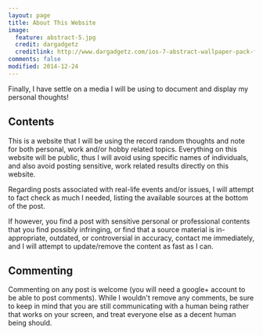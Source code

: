 ```yaml
---
layout: page
title: About This Website
image:
  feature: abstract-5.jpg
  credit: dargadgetz
  creditlink: http://www.dargadgetz.com/ios-7-abstract-wallpaper-pack-for-iphone-5-and-ipod-touch-retina/
comments: false
modified: 2014-12-24
---
```


Finally, I have settle on a media I will be using to document and display my personal thoughts! 

## Contents
This is a website that I will be using the record random thoughts and note for both personal, work and/or hobby related topics.
Everything on this website will be public, thus I will avoid using specific names of individuals,
and also avoid posting sensitive, work related results directly on this website.

Regarding posts associated with real-life events and/or issues, I will attempt to fact check as much I needed, 
listing the available sources at the bottom of the post.

If however, you find a post with sensitive personal or professional contents that you find possibly infringing, or find that a source material is 
in-appropriate, outdated, or controversial in accuracy, contact me immediately, and I will attempt to update/remove the content as fast as I can.


## Commenting
Commenting on any post is welcome (you will need a google+ account to be able to post comments).
While I wouldn't remove any comments, be sure to keep in mind that you are still communicating with a human being rather that works on your screen, 
and treat everyone else as a decent human being should.


